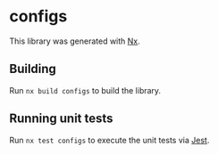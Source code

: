 # configs

This library was generated with [Nx](https://nx.dev).

## Building

Run `nx build configs` to build the library.

## Running unit tests

Run `nx test configs` to execute the unit tests via [Jest](https://jestjs.io).
